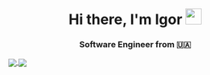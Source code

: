 <h1 align="center">Hi there, I'm Igor 
<img src="https://github.com/blackcater/blackcater/raw/main/images/Hi.gif" height="32"/></h1>
<h3 align="center">Software Engineer from 🇺🇦</h3>

<a href="https://github.com/alzeth/github-readme-stats">
  <img align="center" src="https://github-readme-stats.vercel.app/api?username=alzeth&theme=github_dark&show_icons=true" />
</a>
<a href="https://github.com/alzeth/github-readme-stats">
  <img align="center" src="https://github-readme-stats.vercel.app/api/top-langs/?username=alzeth&theme=github_dark&show_icons=true" />
</a>

<!--
**Alzeth/Alzeth** is a ✨ _special_ ✨ repository because its `README.md` (this file) appears on your GitHub profile.

Here are some ideas to get you started:

- 🔭 I’m currently working on ...
- 🌱 I’m currently learning ...
- 👯 I’m looking to collaborate on ...
- 🤔 I’m looking for help with ...
- 💬 Ask me about ...
- 📫 How to reach me: ...
- 😄 Pronouns: ...
- ⚡ Fun fact: ...
-->
